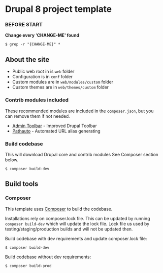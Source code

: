 # Drupal 8 project template

### BEFORE START

**Change every 'CHANGE-ME' found**

```
$ grep -r "{CHANGE-ME}" * 
```


## About the site

- Public web root in is `web` folder
- Configuration is in `conf` folder
- Custom modules are in `web/modules/custom` folder
- Custom themes are in `web/themes/custom` folder

### Contrib modules included

These recommended modules are included in the `composer.json`, but you can remove them if not needed.

- [Admin Toolbar](https://www.drupal.org/project/admin_toolbar) - Improved Drupal Toolbar
- [Pathauto](https://www.drupal.org/project/pathauto) - Automated URL alias generating


### Build codebase

This will download Drupal core and contrib modules See Composer section below.

```
$ composer build-dev
```

## Build tools

### Composer

This template uses [Composer](https://getcomposer.org) to build the codebase.

Installations rely on composer.lock file. This can be updated by running `composer build-dev` which will update the
lock file. Lock file us used by testing/staging/production builds and will not be updated then.

Build codebase with dev requirements and update composer.lock file:

```
$ composer build-dev
```

Build codebase without dev requirements:

```
$ composer build-prod
```
